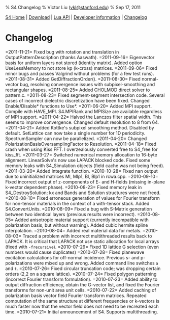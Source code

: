 % S4 Changelog
% Victor Liu (vkl@stanford.edu)
% Sep 17, 2011
<style type="text/css">
@import url(s4.css);
</style>

[S4 Home](index.html) | [Download](download.html) | [Lua API](s4_lua_api.html) | [Developer information](dev_info.html) | [Changelog](changelog.html)

# Changelog
=2011-11-21=
	Fixed bug with rotation and translation in OutputPatternDescription (thanks Aaswath).
=2011-09-16=
	Eigenvector basis for uniform layers not stored (identity matrix). Added option UseLessMemory to not store kp (k-cross) matrices.
=2011-09-06=
	Fixed minor bugs and passes Valgrind without problems (for a few test runs).
=2011-08-31=
	Added GetDiffractionOrder().
=2011-08-30=
	Fixed normal-vector bug, resolving convergence issues with subpixel-smoothing and rectangular shapes.
=2011-08-25=
	Added CHOLMOD direct solver to pattern.c.
=2011-08-23=
	Fixed segment-segment intersection code. Several cases of incorrect dielectric discretization have been fixed.
	Changed Enable/Disable* functions to Use*.
=2011-06-20=
	Added MPI support. Compile with HAVE_MPI. S4.MPIRank and MPISize are available regardless of MPI support.
=2011-04-22=
	Halved the Lanczos filter spatial width. This seems to improve convergence.
	Changed default resolution to 8 from 64.
=2011-04-21=
	Added Kottke's subpixel smoothing method. Disabled by default.
	SetLattice can now take a single number for 1D periodicity.
	SpectrumSampler can now be parallelized.
=2011-04-20=
	Changed PolarizationBasisOversamplingFactor to Resolution.
=2011-04-18=
	Fixed crash when using Kiss FFT. I overzealously converted free to S4_free for kiss_fft.
=2011-03-27=
	Switched numerical memory allocation to 16-byte alignment. LinearSolve's now use LAPACK blocked code. Fixed some memory leaks with S4_Simulation objects (field cache was not being freed).
=2011-03-20=
	Added Integrate function.
=2010-10-28=
	Fixed nan output due to uninitialized matrices Ml, Mlp1, Bl, Blp1 in rcwa.cpp.
=2010-09-10=
	Fixed incorrect output of z-components of E- and H-fields (missing in-plane k-vector dependent phase).
=2010-08-23=
	Fixed memory leak in S4_DestroySolution; kx and Bands and Solution structures were not freed.
=2010-08-10=
	Fixed erroneous generation of values for Fourier transform for non-tensor materials in the context of a with-tensor stack.
	Added S4.ConvertUnits.
=2010-08-09=
	Fixed a bug with S-Matrix generation between two identical layers (previous results were incorrect).
=2010-08-05=
	Added anisotropic material support (currently incompatible with polarization basis, but without warning). Added cubic hermite spline interpolation.
=2010-08-04=
	Added real material data for metals.
=2010-08-03=
	Traced a problem with incorrect multithreaded results back to LAPACK. It is critical that LAPACK not use static allocation for local arrays (fixed with `-frecursive`).
=2010-07-29=
	Fixed 1D lattice G selection (even numbers would cause duplicates)
=2010-07-28=
	Fixed planewave excitation calculations for off-normal incidence. Previous s- and p-polarizations were mixed up and wrong. Added command line switches `a` and `t`.
=2010-07-26=
	Fixed circular truncation code; was dropping certain orders (2,2 on a square lattice).
=2010-07-24=
	Fixed polygon patterning (incorrect Fourier transform formulation).
=2010-07-23=
	Added ability to output diffraction efficiency, obtain the G-vector list, and fixed the Fourier transforms for non-unit area unit cells.
=2010-07-22=
	Added caching of polarization basis vector field Fourier transform matrices.
	Repeated computation of the same structure at different frequencies or k-vectors is much faster now that the vector field does not need to be recreated each time.
=2010-07-21=
	Initial announcement of S4. Supports multithreading.

